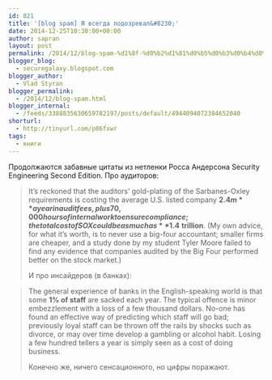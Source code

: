 ```yaml
---
id: 821
title: '[blog spam] Я всегда подозревал&#8230;'
date: 2014-12-25T10:30:00+00:00
author: sapran
layout: post
permalink: /2014/12/blog-spam-%d1%8f-%d0%b2%d1%81%d0%b5%d0%b3%d0%b4%d0%b0-%d0%bf%d0%be%d0%b4%d0%be%d0%b7%d1%80%d0%b5%d0%b2%d0%b0%d0%bb/
blogger_blog:
  - securegalaxy.blogspot.com
blogger_author:
  - Vlad Styran
blogger_permalink:
  - /2014/12/blog-spam.html
blogger_internal:
  - /feeds/3388835630659782197/posts/default/4944094072384652040
shorturl:
  - http://tinyurl.com/p86fxwr
tags:
  - книги
---
```

Продолжаются забавные цитаты из нетленки Росса Андерсона Security Engineering Second Edition. Про аудиторов:
  


> It’s reckoned that the auditors’ gold-plating of the Sarbanes-Oxley requirements is costing the average U.S. listed company **$2.4m** a year in audit fees, plus 70,000 hours of internal work to ensure compliance; the total cost of SOX could be as much as **$1.4** **trillion**. (My own advice, for what it’s worth, is to never use a big-four accountant; smaller firms are cheaper, and a study done by my student Tyler Moore failed to find any evidence that companies audited by the Big Four performed better on the stock market.)</p>
И про инсайдеров (в банках):
  


> The general experience of banks in the English-speaking world is that some **1% of staff** are sacked each year. The typical offence is minor embezzlement with a loss of a few thousand dollars. No-one has found an effective way of predicting which staff will go bad; previously loyal staff can be thrown off the rails by shocks such as divorce, or may over time develop a gambling or alcohol habit. Losing a few hundred tellers a year is simply seen as a cost of doing business.</p>
Конечно же, ничего сенсационного, но цифры поражают.

<div class="addtoany_share_save_container addtoany_content_bottom">
  <div class="a2a_kit a2a_kit_size_32 addtoany_list a2a_target" id="wpa2a_316">
    <a class="a2a_button_facebook" href="http://www.addtoany.com/add_to/facebook?linkurl=https%3A%2F%2Fblog.styran.com%2F2014%2F12%2Fblog-spam-%25d1%258f-%25d0%25b2%25d1%2581%25d0%25b5%25d0%25b3%25d0%25b4%25d0%25b0-%25d0%25bf%25d0%25be%25d0%25b4%25d0%25be%25d0%25b7%25d1%2580%25d0%25b5%25d0%25b2%25d0%25b0%25d0%25bb%2F&linkname=%5Bblog%20spam%5D%20%D0%AF%20%D0%B2%D1%81%D0%B5%D0%B3%D0%B4%D0%B0%20%D0%BF%D0%BE%D0%B4%D0%BE%D0%B7%D1%80%D0%B5%D0%B2%D0%B0%D0%BB%E2%80%A6" title="Facebook" rel="nofollow" target="_blank"></a><a class="a2a_button_twitter" href="http://www.addtoany.com/add_to/twitter?linkurl=https%3A%2F%2Fblog.styran.com%2F2014%2F12%2Fblog-spam-%25d1%258f-%25d0%25b2%25d1%2581%25d0%25b5%25d0%25b3%25d0%25b4%25d0%25b0-%25d0%25bf%25d0%25be%25d0%25b4%25d0%25be%25d0%25b7%25d1%2580%25d0%25b5%25d0%25b2%25d0%25b0%25d0%25bb%2F&linkname=%5Bblog%20spam%5D%20%D0%AF%20%D0%B2%D1%81%D0%B5%D0%B3%D0%B4%D0%B0%20%D0%BF%D0%BE%D0%B4%D0%BE%D0%B7%D1%80%D0%B5%D0%B2%D0%B0%D0%BB%E2%80%A6" title="Twitter" rel="nofollow" target="_blank"></a><a class="a2a_button_google_plus" href="http://www.addtoany.com/add_to/google_plus?linkurl=https%3A%2F%2Fblog.styran.com%2F2014%2F12%2Fblog-spam-%25d1%258f-%25d0%25b2%25d1%2581%25d0%25b5%25d0%25b3%25d0%25b4%25d0%25b0-%25d0%25bf%25d0%25be%25d0%25b4%25d0%25be%25d0%25b7%25d1%2580%25d0%25b5%25d0%25b2%25d0%25b0%25d0%25bb%2F&linkname=%5Bblog%20spam%5D%20%D0%AF%20%D0%B2%D1%81%D0%B5%D0%B3%D0%B4%D0%B0%20%D0%BF%D0%BE%D0%B4%D0%BE%D0%B7%D1%80%D0%B5%D0%B2%D0%B0%D0%BB%E2%80%A6" title="Google+" rel="nofollow" target="_blank"></a><a class="a2a_button_linkedin" href="http://www.addtoany.com/add_to/linkedin?linkurl=https%3A%2F%2Fblog.styran.com%2F2014%2F12%2Fblog-spam-%25d1%258f-%25d0%25b2%25d1%2581%25d0%25b5%25d0%25b3%25d0%25b4%25d0%25b0-%25d0%25bf%25d0%25be%25d0%25b4%25d0%25be%25d0%25b7%25d1%2580%25d0%25b5%25d0%25b2%25d0%25b0%25d0%25bb%2F&linkname=%5Bblog%20spam%5D%20%D0%AF%20%D0%B2%D1%81%D0%B5%D0%B3%D0%B4%D0%B0%20%D0%BF%D0%BE%D0%B4%D0%BE%D0%B7%D1%80%D0%B5%D0%B2%D0%B0%D0%BB%E2%80%A6" title="LinkedIn" rel="nofollow" target="_blank"></a><a class="a2a_dd addtoany_share_save" href="https://www.addtoany.com/share"></a>
  </div>
</div>